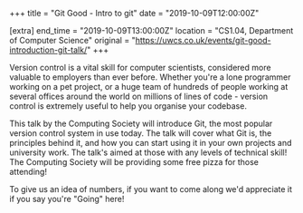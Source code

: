 +++
title = "Git Good - Intro to git"
date = "2019-10-09T12:00:00Z"

[extra]
end_time = "2019-10-09T13:00:00Z"
location = "CS1.04, Department of Computer Science"
original = "https://uwcs.co.uk/events/git-good-introduction-git-talk/"
+++

Version control is a vital skill for computer scientists, considered more valuable to employers than ever before. Whether you're a lone programmer working on a pet project, or a huge team of hundreds of people working at several offices around the world on millions of lines of code - version control is extremely useful to help you organise your codebase.  

This talk by the Computing Society will introduce Git, the most popular version control system in use today. The talk will cover what Git is, the principles behind it, and how you can start using it in your own projects and university work. The talk's aimed at those with any levels of technical skill\! The Computing Society will be providing some free pizza for those attending\!  

To give us an idea of numbers, if you want to come along we'd appreciate it if you say you're "Going" here\!

